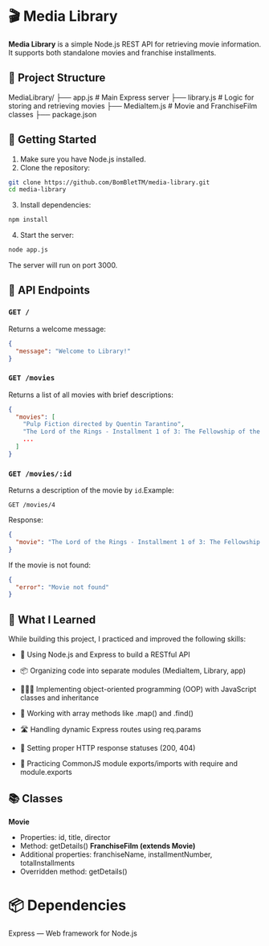 # 🎬 Media Library

**Media Library** is a simple Node.js REST API for retrieving movie information. It supports both standalone movies and franchise installments.

## 📁 Project Structure

MediaLibrary/
├── app.js # Main Express server
├── library.js # Logic for storing and retrieving movies
├── MediaItem.js # Movie and FranchiseFilm classes
├── package.json

## 🚀 Getting Started

1. Make sure you have Node.js installed.
2. Clone the repository:

```bash
git clone https://github.com/BomBletTM/media-library.git
cd media-library
```
3. Install dependencies:
```bash
npm install
```
4. Start the server:
```bash
node app.js
```
The server will run on port 3000.

## 📌 API Endpoints

### `GET /`
Returns a welcome message:
```json
{
  "message": "Welcome to Library!"
}
```

### `GET /movies`
Returns a list of all movies with brief descriptions:
```json
{
  "movies": [
    "Pulp Fiction directed by Quentin Tarantino",
    "The Lord of the Rings - Installment 1 of 3: The Fellowship of the Ring directed by Peter Jackson",
    ...
  ]
}
```

### `GET /movies/:id`
Returns a description of the movie by `id`.Example:
```http
GET /movies/4
```
Response:
```json
{
  "movie": "The Lord of the Rings - Installment 1 of 3: The Fellowship of the Ring directed by Peter Jackson"
}
```
If the movie is not found:
```json
{
  "error": "Movie not found"
}
```

## 🧠 What I Learned
While building this project, I practiced and improved the following skills:

- 🔧 Using Node.js and Express to build a RESTful API

- 📦 Organizing code into separate modules (MediaItem, Library, app)

- 👨‍👩‍👦 Implementing object-oriented programming (OOP) with JavaScript classes and inheritance

- 🔁 Working with array methods like .map() and .find()

- 🛣️ Handling dynamic Express routes using req.params

- 🚦 Setting proper HTTP response statuses (200, 404)

- 🔄 Practicing CommonJS module exports/imports with require and module.exports

## 📚 Classes
**Movie**
- Properties: id, title, director
- Method: getDetails()
**FranchiseFilm (extends Movie)**
- Additional properties: franchiseName, installmentNumber, totalInstallments
- Overridden method: getDetails()
# 📦 Dependencies
Express — Web framework for Node.js